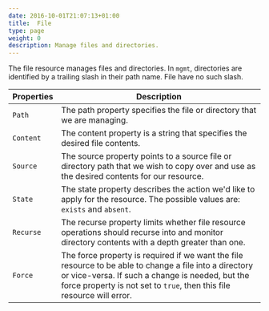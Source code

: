 ```yaml
---
date: 2016-10-01T21:07:13+01:00
title:  File
type: page
weight: 0
description: Manage files and directories.
---
```



The file resource manages files and directories. In `mgmt`, directories are
identified by a trailing slash in their path name. File have no such slash.

| Properties | Description  |
| -----------|-------------|
| `Path` | The path property specifies the file or directory that we are managing. |
| `Content` | The content property is a string that specifies the desired file contents. |
| `Source` | The source property points to a source file or directory path that we wish to copy over and use as the desired contents for our resource. |
| `State` | The state property describes the action we'd like to apply for the resource. The possible values are: `exists` and `absent`. |
| `Recurse` | The recurse property limits whether file resource operations should recurse into and monitor directory contents with a depth greater than one. |
| `Force` | The force property is required if we want the file resource to be able to change a file into a directory or vice-versa. If such a change is needed, but the force property is not set to `true`, then this file resource will error. |

